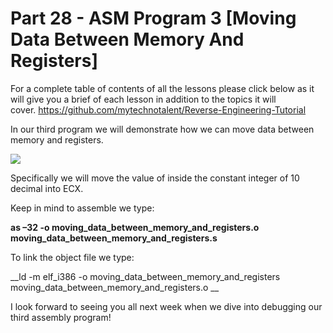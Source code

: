 # Part 28 - ASM Program 3 \[Moving Data Between Memory And Registers\]

For a complete table of contents of all the lessons please click below as it will give you a brief of each lesson in addition to the topics it will cover.&nbsp;https://github.com/mytechnotalent/Reverse-Engineering-Tutorial

In our third program we will demonstrate how we can move data between memory and registers.&nbsp;

<div class="slate-resizable-image-embed slate-image-embed__resize-full-width"><img src="https://media-exp1.licdn.com/dms/image/C4E12AQG09Ujq-bM3wA/article-inline_image-shrink_1000_1488/0/1520175192505?e=1614211200&amp;v=beta&amp;t=1PGgqtzlGPX905qvJTTsjN9REhB9iUwIqHh4lY43Yn4"/></div>

Specifically we will move the value of inside the constant integer of 10 decimal into ECX.

Keep in mind to assemble we type:

__as –32 -o moving\_data\_between\_memory\_and\_registers.o moving\_data\_between\_memory\_and\_registers.s__

To link the object file we type:

__ld -m elf\_i386 -o moving\_data\_between\_memory\_and\_registers moving\_data\_between\_memory\_and\_registers.o __

I look forward to seeing you all next week when we dive into debugging our third assembly program!